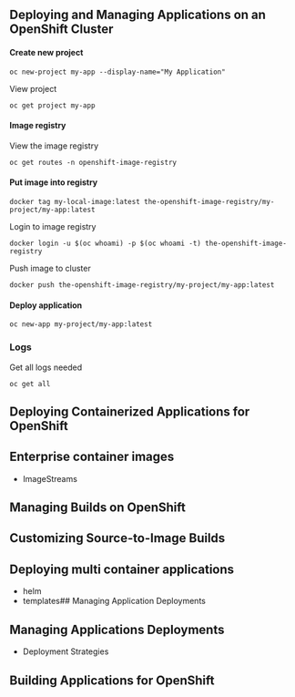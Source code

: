 ## Deploying and Managing Applications on an OpenShift Cluster
#### Create new project
```
oc new-project my-app --display-name="My Application"
```
View project
```
oc get project my-app
```

#### Image registry
View the image registry
```
oc get routes -n openshift-image-registry
```

#### Put image into registry
```
docker tag my-local-image:latest the-openshift-image-registry/my-project/my-app:latest
```
Login to image registry
```
docker login -u $(oc whoami) -p $(oc whoami -t) the-openshift-image-registry
```
Push image to cluster
```
docker push the-openshift-image-registry/my-project/my-app:latest
```

#### Deploy application
```
oc new-app my-project/my-app:latest
```

### Logs
Get all logs needed
```
oc get all
```

## Deploying Containerized Applications for OpenShift
## Enterprise container images
- ImageStreams

## Managing Builds on OpenShift 
## Customizing Source-to-Image Builds

## Deploying multi container applications
- helm
- templates## Managing Application Deployments 

## Managing Applications Deployments
- Deployment Strategies

## Building Applications for OpenShift
